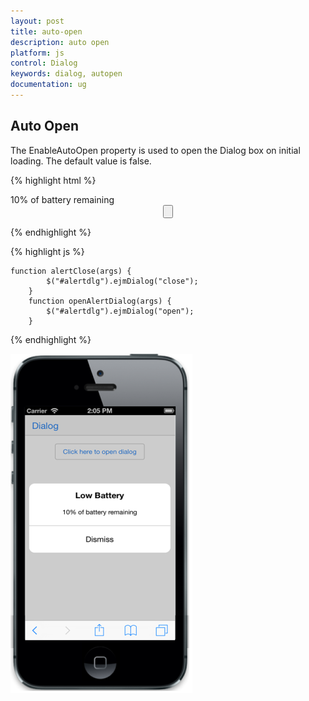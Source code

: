 ```yaml
---
layout: post
title: auto-open
description: auto open
platform: js
control: Dialog
keywords: dialog, autopen
documentation: ug
---
```


## Auto Open

The EnableAutoOpen property is used to open the Dialog box on initial loading. The default value is false.

{% highlight html %}

<div id="alertdlg" data-role="ejmdialog" data-ej-title="Low Battery" data-ej-mode="alert"
        data-ej-leftbuttoncaption="Dismiss" data-ej-enablemodal="true" data-ej-enableautoopen="true"
        data-ej-buttontap="alertClose">
        <div>
            10% of battery remaining
        </div>
    </div>
    <div style="text-align: center">
        <input data-role="ejmbutton" data-ej-text="Click here to open dialog" type="button" data-ej-touchend="openAlertDialog" id="btn1" />
    </div>


{% endhighlight %}



{% highlight js %}

    function alertClose(args) {
            $("#alertdlg").ejmDialog("close");
        }
        function openAlertDialog(args) {
            $("#alertdlg").ejmDialog("open");
        }


{% endhighlight %}

![](Auto-Open_images\auto-open_img1.png)

